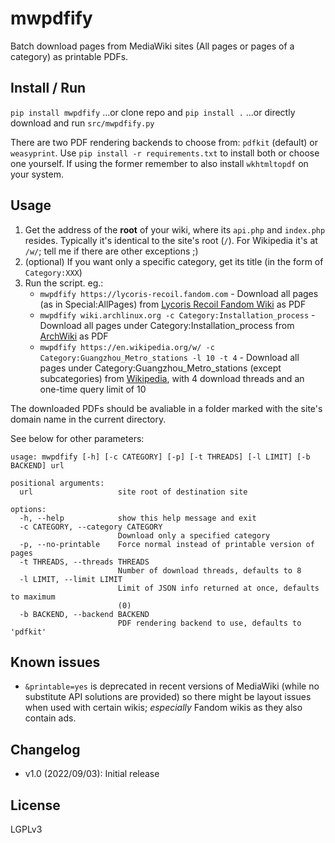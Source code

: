 # mwpdfify
Batch download pages from MediaWiki sites (All pages or pages of a category) as printable PDFs. 

## Install / Run
`pip install mwpdfify`
...or clone repo and `pip install .` 
...or directly download and run `src/mwpdfify.py`

There are two PDF rendering backends to choose from: `pdfkit` (default) or `weasyprint`. Use `pip install -r requirements.txt` to install both or choose one yourself. If using the former remember to also install `wkhtmltopdf` on your system.

## Usage
1. Get the address of the **root** of your wiki, where its `api.php` and `index.php` resides. Typically it's identical to the site's root (`/`). For Wikipedia it's at `/w/`; tell me if there are other exceptions ;)
2. (optional) If you want only a specific category, get its title (in the form of `Category:XXX`)
3. Run the script. eg.:
   - `mwpdfify https://lycoris-recoil.fandom.com` - Download all pages (as in Special:AllPages) from [Lycoris Recoil Fandom Wiki](https://lycoris-recoil.fandom.com/) as PDF
   - `mwpdfify wiki.archlinux.org -c Category:Installation_process` - Download all pages under Category:Installation_process from [ArchWiki](https://wiki.archlinux.org/) as PDF
   - `mwpdfify https://en.wikipedia.org/w/ -c Category:Guangzhou_Metro_stations -l 10 -t 4` - Download all pages under Category:Guangzhou_Metro_stations (except subcategories) from [Wikipedia](https://en.wikipedia.org), with 4 download threads and an one-time query limit of 10

The downloaded PDFs should be avaliable in a folder marked with the site's domain name in the current directory. 

See below for other parameters:
```
usage: mwpdfify [-h] [-c CATEGORY] [-p] [-t THREADS] [-l LIMIT] [-b BACKEND] url

positional arguments:
  url                   site root of destination site

options:
  -h, --help            show this help message and exit
  -c CATEGORY, --category CATEGORY
                        Download only a specified category
  -p, --no-printable    Force normal instead of printable version of pages
  -t THREADS, --threads THREADS
                        Number of download threads, defaults to 8
  -l LIMIT, --limit LIMIT
                        Limit of JSON info returned at once, defaults to maximum
                        (0)
  -b BACKEND, --backend BACKEND
                        PDF rendering backend to use, defaults to 'pdfkit'
```
## Known issues
- `&printable=yes` is deprecated in recent versions of MediaWiki (while no substitute API solutions are provided) so there might be layout issues when used with certain wikis; *especially* Fandom wikis as they also contain ads. 

## Changelog
- v1.0 (2022/09/03): Initial release

## License
LGPLv3
